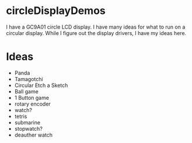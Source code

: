 # circleDisplayDemos
I have a GC9A01 circle LCD display. I have many ideas for what to run on a circular display. While I figure out the display drivers, I have my ideas here. 

# Ideas
- Panda
- Tamagotchi
- Circular Etch a Sketch
- Ball game
- 1 Button game
- rotary encoder
- watch?
- tetris
- submarine
- stopwatch?
- deauther watch
